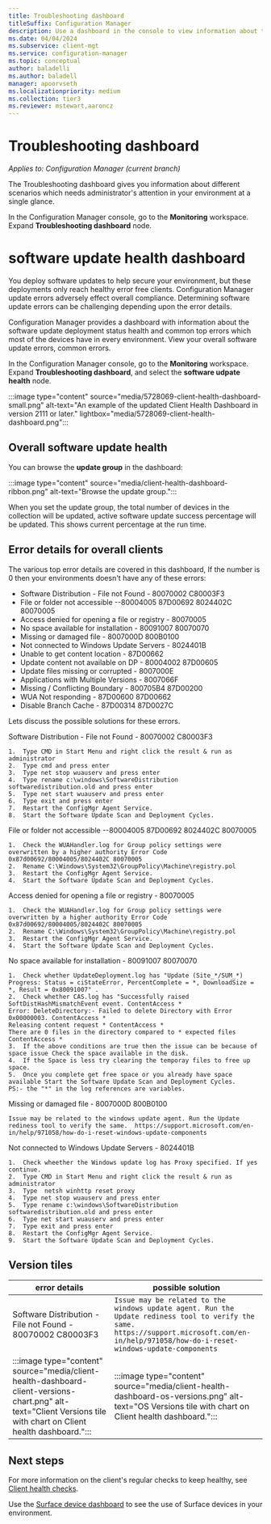 ```yaml
---
title: Troubleshooting dashboard
titleSuffix: Configuration Manager
description: Use a dashboard in the console to view information about the software update health status of clients in your environment.
ms.date: 04/04/2024
ms.subservice: client-mgt
ms.service: configuration-manager
ms.topic: conceptual
author: baladelli
ms.author: baladell
manager: apoorvseth
ms.localizationpriority: medium
ms.collection: tier3
ms.reviewer: mstewart,aaroncz 
---
```


# Troubleshooting dashboard

*Applies to: Configuration Manager (current branch)*

<!--17668422 -->

The Troubleshooting dashboard gives you information about different scenarios which needs administrator's attention in your environment at a single glance.

In the Configuration Manager console, go to the **Monitoring** workspace. Expand **Troubleshooting dashboard** node.

# software update health dashboard

You deploy software updates to help secure your environment, but these deployments only reach healthy error free clients. Configuration Manager update errors adversely effect overall compliance. Determining software update errors can be challenging depending upon the error details.

Configuration Manager provides a dashboard with information about the software update deployment status health and common top errors which most of the devices have in every environment. View your overall software update errors, common errors. 

In the Configuration Manager console, go to the **Monitoring** workspace. Expand **Troubleshooting dashboard**, and select the **software udpate health** node.

:::image type="content" source="media/5728069-client-health-dashboard-small.png" alt-text="An example of the updated Client Health Dashboard in version 2111 or later." lightbox="media/5728069-client-health-dashboard.png":::

## Overall software update health

You can browse the **update group** in the dashboard:

:::image type="content" source="media/client-health-dashboard-ribbon.png" alt-text="Browse the update group.":::

When you set the update group, the total number of devices in the collection will be updated, active software update success percentage will be updated. This shows current percentage at the run time.

## Error details for overall clients

The various top error details are covered in this dashboard, If the number is 0 then your environments doesn't have any of these errors:

- Software Distribution - File not Found - 80070002 C80003F3 
- File or folder not accessible --80004005 87D00692 8024402C 80070005  
- Access denied for opening a file or registry - 80070005 
- No space available for installation - 80091007 80070070 
- Missing or damaged file - 8007000D  800B0100  
- Not connected to Windows Update Servers - 8024401B 
- Unable to get content location - 87D00662 
- Update content not available on DP - 80004002 87D00605  
- Update files missing or corrupted - 8007000E 
- Applications with Multiple Versions - 8007066F 
- Missing / Conflicting Boundary - 800705B4 87D00200 
- WUA Not responding - 87D00600  87D00662 
- Disable Branch Cache - 87D00314   87D0027C 

Lets discuss the possible solutions for these errors.

Software Distribution - File not Found - 80070002 C80003F3

```solution
1.  Type CMD in Start Menu and right click the result & run as administrator
2.  Type cmd and press enter
3.  Type net stop wuauserv and press enter
4.  Type rename c:\windows\SoftwareDistribution softwaredistribution.old and press enter
5.  Type net start wuauserv and press enter
6.  Type exit and press enter
7.  Restart the ConfigMgr Agent Service.
8.  Start the Software Update Scan and Deployment Cycles. 
```          

File or folder not accessible --80004005 87D00692 8024402C 80070005  

```solution
1.  Check the WUAHandler.log for Group policy settings were overwritten by a higher authority Error Code 0x87d00692/80004005/8024402C 80070005
2.  Rename C:\Windows\System32\GroupPolicy\Machine\registry.pol
3.  Restart the ConfigMgr Agent Service.
4.  Start the Software Update Scan and Deployment Cycles.
```

Access denied for opening a file or registry - 80070005

```solution
1.  Check the WUAHandler.log for Group policy settings were overwritten by a higher authority Error Code 0x87d00692/80004005/8024402C 80070005
2.  Rename C:\Windows\System32\GroupPolicy\Machine\registry.pol
3.  Restart the ConfigMgr Agent Service.
4.  Start the Software Update Scan and Deployment Cycles.
```

No space available for installation - 80091007 80070070 

```solution
1.  Check whether UpdateDeployment.log has "Update (Site_*/SUM_*) Progress: Status = ciStateError, PercentComplete = *, DownloadSize = *, Result = 0x80091007" .
2.  Check whether CAS.log has "Successfully raised SoftDistHashMismatchEvent event. ContentAccess *
Error: DeleteDirectory:- Failed to delete Directory with Error 0x00000003. ContentAccess *
Releasing content request * ContentAccess *
There are 0 files in the directory compared to * expected files ContentAccess *
3.  If the above conditions are true then the issue can be because of space issue Check the space available in the disk.
4.  If the Space is less try clearing the temporay files to free up space.
5.  Once you complete get free space or you already have space available Start the Software Update Scan and Deployment Cycles.
PS:- the "*" in the log references are variables.
```

Missing or damaged file - 8007000D  800B0100 

```solution
Issue may be related to the windows update agent. Run the Update rediness tool to verify the same.  https://support.microsoft.com/en-in/help/971058/how-do-i-reset-windows-update-components
```

Not connected to Windows Update Servers - 8024401B 

```solution
1.  Check wheether the Windows update log has Proxy specified. If yes continue.
2.  Type CMD in Start Menu and right click the result & run as administrator
3.  Type  netsh winhttp reset proxy
4.  Type net stop wuauserv and press enter
5.  Type rename c:\windows\SoftwareDistribution softwaredistribution.old and press enter
6.  Type net start wuauserv and press enter
7.  Type exit and press enter
8.  Restart the ConfigMgr Agent Service.
9.  Start the Software Update Scan and Deployment Cycles. 
```


## Version tiles

| error details | possible solution |
|---------|---------|
| Software Distribution - File not Found - 80070002 C80003F3 | ```Issue may be related to the windows update agent. Run the Update rediness tool to verify the same.  https://support.microsoft.com/en-in/help/971058/how-do-i-reset-windows-update-components``` |
| :::image type="content" source="media/client-health-dashboard-client-versions-chart.png" alt-text="Client Versions tile with chart on Client health dashboard."::: | :::image type="content" source="media/client-health-dashboard-os-versions.png" alt-text="OS Versions tile with chart on Client health dashboard."::: |


## Next steps

For more information on the client's regular checks to keep healthy, see [Client health checks](client-health-checks.md).

Use the [Surface device dashboard](surface-device-dashboard.md) to see the use of Surface devices in your environment.

